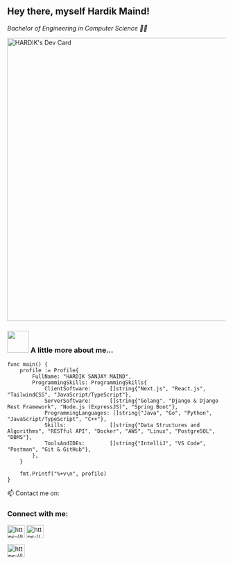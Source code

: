 <h2> Hey there, myself Hardik Maind!</h2>
<!-- <img align='right' src="https://media.giphy.com/media/HEPwfdu6T6svpPE1eN/giphy.gif" width="230" eight="230"> -->
<p><em> Bachelor of Engineering in Computer Science 👨‍💻</em></p>
<p>
<!--  <a href="https://app.daily.dev/hardik06"><img src="https://api.daily.dev/devcards/16c3b16f3f6347b0aa7335944c2f852b.png?r=g3g" width="400" alt="HARDIK's Dev Card"/></a> -->

 <a href="https://app.daily.dev/hardik06"><img src="https://api.daily.dev/devcards/v2/YowXyvsux3n29wx7eskdL.png?r=3iy&type=wide" width="652" alt="HARDIK's Dev Card"/></a>
</p>

### <img src="https://media.giphy.com/media/cmCEsJZHYBPels360q/giphy.gif" width="50"> A little more about me...
<!--
const profile = {
  fullName: "HARDIK SANJAY MAIND",
  programmingSkills: {
    clientSoftware: ["Next.js", "React.js", "TailwindCSS", "JavaScript/TypeScript"],
    serverSoftware: ["Golang", "Django & Django Rest Framework", "Node.js (ExpressJS)", "Spring Boot"],
    programmingLanguages: ["Java", "Go", "Python", "JavaScript/TypeScript", "C++"],
    skills: [
      "Data Structures and Algorithms",
      "RESTful API",
      "Docker",
      "AWS",
      "Linux",
      "PostgreSQL",
      "DBMS",
    ],
    toolsAndIDEs: ["IntelliJ", "VS Code", "Postman", "Git & GitHub"],
  },
};
 -->
```golang
func main() {
	profile := Profile{
		FullName: "HARDIK SANJAY MAIND",
		ProgrammingSkills: ProgrammingSkills{
			ClientSoftware:      []string{"Next.js", "React.js", "TailwindCSS", "JavaScript/TypeScript"},
			ServerSoftware:      []string{"Golang", "Django & Django Rest Framework", "Node.js (ExpressJS)", "Spring Boot"},
			ProgrammingLanguages: []string{"Java", "Go", "Python", "JavaScript/TypeScript", "C++"},
			Skills:              []string{"Data Structures and Algorithms", "RESTful API", "Docker", "AWS", "Linux", "PostgreSQL", "DBMS"},
			ToolsAndIDEs:        []string{"IntelliJ", "VS Code", "Postman", "Git & GitHub"},
		},
	}

	fmt.Printf("%+v\n", profile)
}
```


📫 Contact me on:


<h3 align="left">Connect with me:</h3>
<p align="left">
<a href="https://twitter.com/hardikmaind" target="blank"><img align="center" src="https://raw.githubusercontent.com/rahuldkjain/github-profile-readme-generator/master/src/images/icons/Social/twitter.svg" alt="https://twitter.com/hardikmaind" height="30" width="40" /></a>
<a href="https://www.linkedin.com/in/hardik-maind-b213ba182/" target="blank"><img align="center" src="https://raw.githubusercontent.com/rahuldkjain/github-profile-readme-generator/master/src/images/icons/Social/linked-in-alt.svg" alt="https://www.linkedin.com/in/hardik-maind-b213ba182/" height="30" width="40" /></a>

<a href="https://leetcode.com/maindhardik/" target="blank"><img align="center" src="https://raw.githubusercontent.com/rahuldkjain/github-profile-readme-generator/master/src/images/icons/Social/leet-code.svg" alt="https://leetcode.com/maindhardik/" height="30" width="40" /></a>


